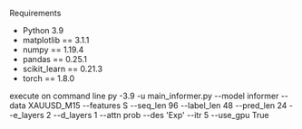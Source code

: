  Requirements

- Python 3.9
- matplotlib == 3.1.1
- numpy == 1.19.4
- pandas == 0.25.1
- scikit_learn == 0.21.3
- torch == 1.8.0


execute on command line 
py -3.9 -u main_informer.py --model informer --data XAUUSD_M15 --features S  --seq_len 96 --label_len 48 --pred_len 24 --e_layers 2 --d_layers 1 --attn prob --des 'Exp' --itr 5 --use_gpu True
